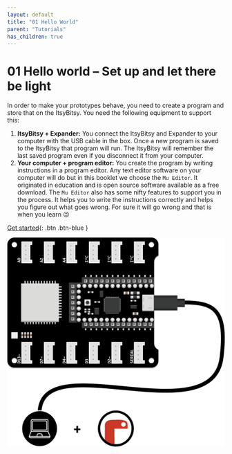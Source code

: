 ```yaml
---
layout: default
title: "01 Hello World"
parent: "Tutorials"
has_children: true
---
```


# 01 Hello world – Set up and let there be light

In order to make your prototypes behave, you need to create a program and store that on the ItsyBitsy. You need the following equipment to support this:
1. **ItsyBitsy + Expander:** You connect the ItsyBitsy and Expander to your computer with the USB cable in the box. Once a new program is saved to the ItsyBitsy that program will run. The ItsyBitsy will remember the last saved program even if you disconnect it from your computer.
2. **Your computer + program editor:** You create the program by writing instructions in a program editor.
Any text editor software on your computer will do but in this booklet we choose the `Mu Editor`. It originated in education and is open source software available as a free download. The `Mu Editor` also has some nifty features to support you in the process. It helps you to write the instructions correctly and helps you figure out what goes wrong. For sure it will go wrong and that is when you learn 😉

[Get started](step-1){: .btn .btn-blue }


![Overview of our essencial elements](assets/01-Hello-World-Component-Overview.png)